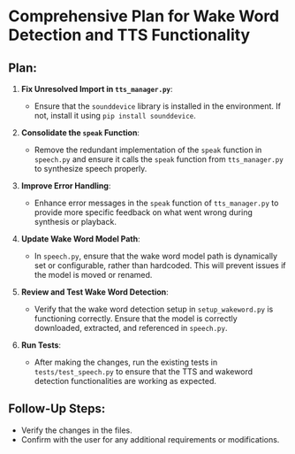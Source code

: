 # Comprehensive Plan for Wake Word Detection and TTS Functionality

## Plan:

1. **Fix Unresolved Import in `tts_manager.py`**:
   - Ensure that the `sounddevice` library is installed in the environment. If not, install it using `pip install sounddevice`.

2. **Consolidate the `speak` Function**:
   - Remove the redundant implementation of the `speak` function in `speech.py` and ensure it calls the `speak` function from `tts_manager.py` to synthesize speech properly.

3. **Improve Error Handling**:
   - Enhance error messages in the `speak` function of `tts_manager.py` to provide more specific feedback on what went wrong during synthesis or playback.

4. **Update Wake Word Model Path**:
   - In `speech.py`, ensure that the wake word model path is dynamically set or configurable, rather than hardcoded. This will prevent issues if the model is moved or renamed.

5. **Review and Test Wake Word Detection**:
   - Verify that the wake word detection setup in `setup_wakeword.py` is functioning correctly. Ensure that the model is correctly downloaded, extracted, and referenced in `speech.py`.

6. **Run Tests**:
   - After making the changes, run the existing tests in `tests/test_speech.py` to ensure that the TTS and wakeword detection functionalities are working as expected.

## Follow-Up Steps:
- Verify the changes in the files.
- Confirm with the user for any additional requirements or modifications.
